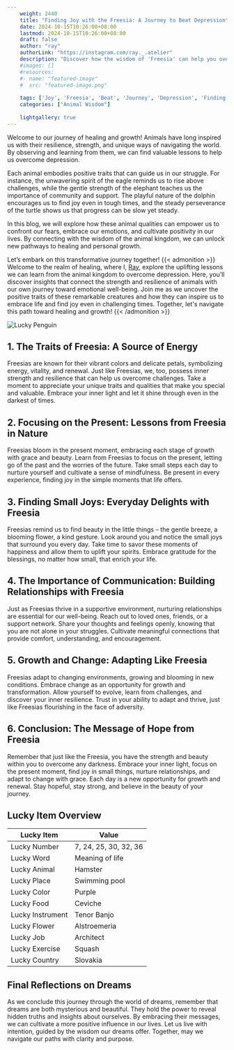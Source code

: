 ```yaml
---
    weight: 2440
    title: "Finding Joy with the Freesia: A Journey to Beat Depression"  # Assuming 'title' column exists
    date: 2024-10-15T10:26:00+08:00
    lastmod: 2024-10-15T10:26:00+08:00
    draft: false
    author: "ray"
    authorLink: "https://instagram.com/ray._.atelier"
    description: "Discover how the wisdom of 'Freesia' can help you overcome depression and find joy in your life journey."
    #images: []
    #resources:
    #- name: "featured-image"
    #  src: "featured-image.png"
    
    tags: ['Joy', 'Freesia', 'Beat', 'Journey', 'Depression', 'Finding']
    categories: ["Animal Wisdom"]
    
    lightgallery: true
---
```

    
Welcome to our journey of healing and growth! Animals have long inspired us with their resilience, strength, and unique ways of navigating the world. By observing and learning from them, we can find valuable lessons to help us overcome depression.

Each animal embodies positive traits that can guide us in our struggle. For instance, the unwavering spirit of the eagle reminds us to rise above challenges, while the gentle strength of the elephant teaches us the importance of community and support. The playful nature of the dolphin encourages us to find joy even in tough times, and the steady perseverance of the turtle shows us that progress can be slow yet steady.

In this blog, we will explore how these animal qualities can empower us to confront our fears, embrace our emotions, and cultivate positivity in our lives. By connecting with the wisdom of the animal kingdom, we can unlock new pathways to healing and personal growth.

Let’s embark on this transformative journey together!
{{< admonition >}}
Welcome to the realm of healing, where I, [Ray](https://instagram.com/ray._.atelier), explore the uplifting lessons we can learn from the animal kingdom to overcome depression. Here, you’ll discover insights that connect the strength and resilience of animals with our own journey toward emotional well-being. Join me as we uncover the positive traits of these remarkable creatures and how they can inspire us to embrace life and find joy even in challenging times. Together, let's navigate this path toward healing and growth!
{{< /admonition >}}

![Lucky Penguin](https://cdn.pixabay.com/photo/2024/09/07/02/34/penguins-9028827_1280.jpg "Lucky Penguin")

## 1. The Traits of Freesia: A Source of Energy
Freesias are known for their vibrant colors and delicate petals, symbolizing energy, vitality, and renewal. Just like Freesias, we, too, possess inner strength and resilience that can help us overcome challenges. Take a moment to appreciate your unique traits and qualities that make you special and valuable. Embrace your inner light and let it shine through even in the darkest of times.

## 2. Focusing on the Present: Lessons from Freesia in Nature
Freesias bloom in the present moment, embracing each stage of growth with grace and beauty. Learn from Freesias to focus on the present, letting go of the past and the worries of the future. Take small steps each day to nurture yourself and cultivate a sense of mindfulness. Be present in every experience, finding joy in the simple moments that life offers.

## 3. Finding Small Joys: Everyday Delights with Freesia
Freesias remind us to find beauty in the little things – the gentle breeze, a blooming flower, a kind gesture. Look around you and notice the small joys that surround you every day. Take time to savor these moments of happiness and allow them to uplift your spirits. Embrace gratitude for the blessings, no matter how small, that enrich your life.

## 4. The Importance of Communication: Building Relationships with Freesia
Just as Freesias thrive in a supportive environment, nurturing relationships are essential for our well-being. Reach out to loved ones, friends, or a support network. Share your thoughts and feelings openly, knowing that you are not alone in your struggles. Cultivate meaningful connections that provide comfort, understanding, and encouragement.

## 5. Growth and Change: Adapting Like Freesia
Freesias adapt to changing environments, growing and blooming in new conditions. Embrace change as an opportunity for growth and transformation. Allow yourself to evolve, learn from challenges, and discover your inner resilience. Trust in your ability to adapt and thrive, just like Freesias flourishing in the face of adversity.

## 6. Conclusion: The Message of Hope from Freesia
Remember that just like the Freesia, you have the strength and beauty within you to overcome any darkness. Embrace your inner light, focus on the present moment, find joy in small things, nurture relationships, and adapt to change with grace. Each day is a new opportunity for growth and renewal. Stay hopeful, stay strong, and believe in the beauty of your journey.


## Lucky Item Overview
| Lucky Item          | Value              |
|---------------|--------------------|
| Lucky Number        | 7, 24, 25, 30, 32, 36  |
| Lucky Word          | Meaning of life |
| Lucky Animal        | Hamster |
| Lucky Place         | Swimming pool     |
| Lucky Color         | Purple     |
| Lucky Food          | Ceviche      |
| Lucky Instrument    | Tenor Banjo |
| Lucky Flower        | Alstroemeria    |
| Lucky Job           | Architect       |
| Lucky Exercise      | Squash  |
| Lucky Country       | Slovakia    |


##  Final Reflections on Dreams

As we conclude this journey through the world of dreams, remember that dreams are both mysterious and beautiful. They hold the power to reveal hidden truths and insights about ourselves. By embracing their messages, we can cultivate a more positive influence in our lives. Let us live with intention, guided by the wisdom our dreams offer. Together, may we navigate our paths with clarity and purpose.
